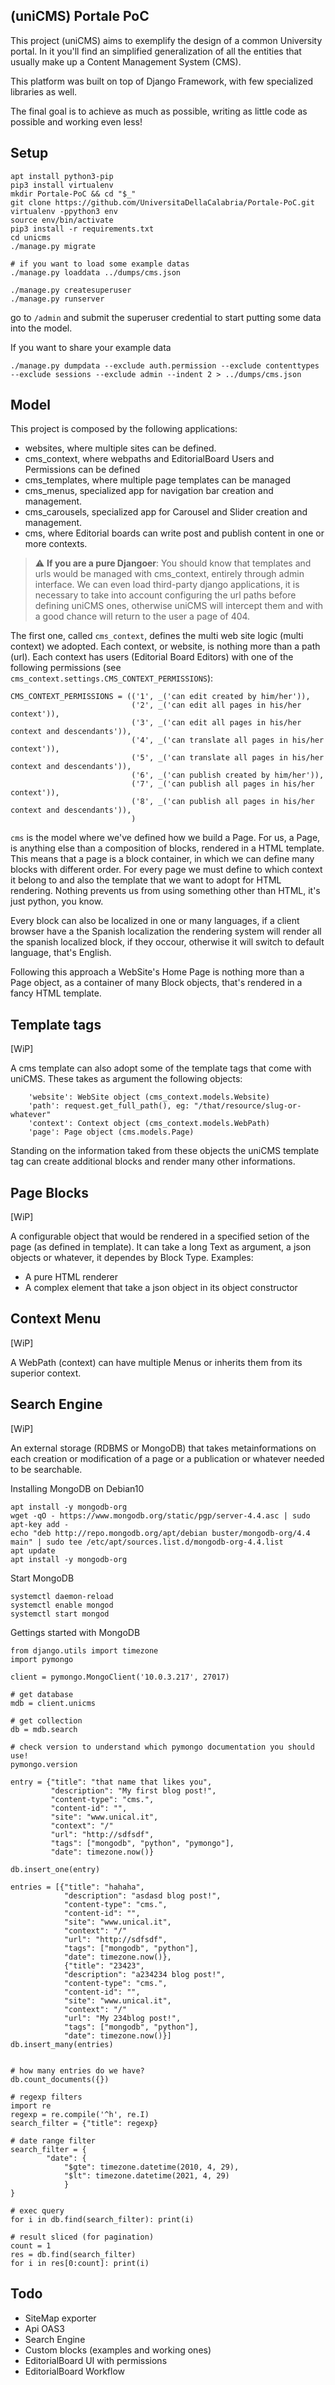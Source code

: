 (uniCMS) Portale PoC
--------------------

This project (uniCMS) aims to exemplify the design of a common University portal.
In it you'll find an simplified generalization of all
the entities that usually make up a Content Management System (CMS).

This platform was built on top of Django Framework, with few specialized libraries as well.

The final goal is to achieve as much as possible, writing as little code as possible and working even less!

Setup
-----

````
apt install python3-pip
pip3 install virtualenv
mkdir Portale-PoC && cd "$_"
git clone https://github.com/UniversitaDellaCalabria/Portale-PoC.git
virtualenv -ppython3 env
source env/bin/activate
pip3 install -r requirements.txt
cd unicms
./manage.py migrate

# if you want to load some example datas
./manage.py loaddata ../dumps/cms.json 

./manage.py createsuperuser
./manage.py runserver
````

go to `/admin` and submit the superuser credential to start putting some data into the model.

If you want to share your example data
````
./manage.py dumpdata --exclude auth.permission --exclude contenttypes --exclude sessions --exclude admin --indent 2 > ../dumps/cms.json 
````

Model
-----

This project is composed by the following applications:
- websites, where multiple sites can be defined.
- cms_context, where webpaths and EditorialBoard Users and Permissions can be defined
- cms_templates, where multiple page templates can be managed
- cms_menus, specialized app for navigation bar creation and management.
- cms_carousels, specialized app for Carousel and Slider creation and management.
- cms, where Editorial boards can write post and publish content in one or more contexts.

> :warning: **If you are a pure Djangoer**: You should know that templates and urls would be managed with cms_context, entirely through admin interface. We can even load third-party django applications, it is necessary to take into account configuring the url paths before defining uniCMS ones, otherwise uniCMS will intercept them and with a good chance will return to the user a page of 404.

The first one, called `cms_context`, defines the multi web site logic (multi context) we adopted.
Each context, or website, is nothing more than a
path (url). Each context has users (Editorial Board Editors) with one
of the following permissions (see `cms_context.settings.CMS_CONTEXT_PERMISSIONS`):

````
CMS_CONTEXT_PERMISSIONS = (('1', _('can edit created by him/her')),
                           ('2', _('can edit all pages in his/her context')),
                           ('3', _('can edit all pages in his/her context and descendants')),
                           ('4', _('can translate all pages in his/her context')),
                           ('5', _('can translate all pages in his/her context and descendants')),
                           ('6', _('can publish created by him/her')),
                           ('7', _('can publish all pages in his/her context')),
                           ('8', _('can publish all pages in his/her context and descendants')),
                           )
````

`cms` is the model where we've defined how we build a Page.
For us, a Page, is anything else than a composition of blocks, rendered in a
HTML template. This means that a page is a block container, in which we can
define many blocks with different order. For every page we must define
to which context it belong to and also the template that we want to adopt for HTML rendering.
Nothing prevents us from using something other than HTML, it's just python, you know.

Every block can also be localized in one or many languages, if a client browser have a
the Spanish localization the rendering system will render all the spanish
localized block, if they occour, otherwise it will switch to default
language, that's English.

Following this approach a WebSite's Home Page is nothing more than a Page object, as a container
of many Block objects, that's rendered in a fancy HTML template.


Template tags
-------------

[WiP]

A cms template can also adopt some of the template tags that come with uniCMS.
These takes as argument the following objects:

````
    'website': WebSite object (cms_context.models.Website)
    'path': request.get_full_path(), eg: "/that/resource/slug-or-whatever"
    'context': Context object (cms_context.models.WebPath)
    'page': Page object (cms.models.Page)
````

Standing on the information taked from these objects the uniCMS template tag
can create additional blocks and render many other informations.


Page Blocks
-------------

[WiP]

A configurable object that would be rendered in a specified setion of the page (as defined in template).
It can take a long Text as argument, a json objects or whatever, it dependes by Block Type.
Examples:

- A pure HTML renderer
- A complex element that take a json object in its object constructor


Context Menu
------------

[WiP]

A WebPath (context) can have multiple Menus or inherits them from its superior context.


Search Engine
-------------

[WiP]

An external storage (RDBMS or MongoDB) that takes metainformations on each
creation or modification of a page or a publication or whatever needed to be searchable.

Installing MongoDB on Debian10
````
apt install -y mongodb-org
wget -qO - https://www.mongodb.org/static/pgp/server-4.4.asc | sudo apt-key add -
echo "deb http://repo.mongodb.org/apt/debian buster/mongodb-org/4.4 main" | sudo tee /etc/apt/sources.list.d/mongodb-org-4.4.list
apt update
apt install -y mongodb-org
````

Start MongoDB
````
systemctl daemon-reload
systemctl enable mongod
systemctl start mongod
````

Gettings started with MongoDB
````
from django.utils import timezone
import pymongo

client = pymongo.MongoClient('10.0.3.217', 27017)

# get database
mdb = client.unicms

# get collection
db = mdb.search

# check version to understand which pymongo documentation you should use!
pymongo.version

entry = {"title": "that name that likes you",
         "description": "My first blog post!",
         "content-type": "cms.",
         "content-id": "",
         "site": "www.unical.it",
         "context": "/"
         "url": "http://sdfsdf",
         "tags": ["mongodb", "python", "pymongo"],
         "date": timezone.now()}

db.insert_one(entry)

entries = [{"title": "hahaha",
            "description": "asdasd blog post!",
            "content-type": "cms.",
            "content-id": "",
            "site": "www.unical.it",
            "context": "/"
            "url": "http://sdfsdf",
            "tags": ["mongodb", "python"],
            "date": timezone.now()},
            {"title": "23423",
            "description": "a234234 blog post!",
            "content-type": "cms.",
            "content-id": "",
            "site": "www.unical.it",
            "context": "/"
            "url": "My 234blog post!",
            "tags": ["mongodb", "python"],
            "date": timezone.now()}]
db.insert_many(entries)


# how many entries do we have?
db.count_documents({})

# regexp filters
import re
regexp = re.compile('^h', re.I)
search_filter = {"title": regexp}

# date range filter
search_filter = {
        "date": {
            "$gte": timezone.datetime(2010, 4, 29),
            "$lt": timezone.datetime(2021, 4, 29)
            }
}

# exec query
for i in db.find(search_filter): print(i)

# result sliced (for pagination)
count = 1
res = db.find(search_filter)
for i in res[0:count]: print(i)
````

Todo
----

- SiteMap exporter
- Api OAS3
- Search Engine
- Custom blocks (examples and working ones)
- EditorialBoard UI with permissions
- EditorialBoard Workflow
